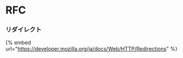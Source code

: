 # RFC

### リダイレクト

{% embed url="https://developer.mozilla.org/ja/docs/Web/HTTP/Redirections" %}



